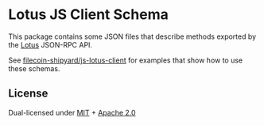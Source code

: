 # Lotus JS Client Schema

This package contains some JSON files that describe methods exported by the
[Lotus](https://github.com/filecoin-project/lotus) JSON-RPC API.

See [filecoin-shipyard/js-lotus-client](https://github.com/filecoin-shipyard/js-lotus-client)
for examples that show how to use these schemas.


## License

Dual-licensed under [MIT](https://github.com/filecoin-project/lotus/blob/master/LICENSE-MIT) +
[Apache 2.0](https://github.com/filecoin-project/lotus/blob/master/LICENSE-APACHE)

